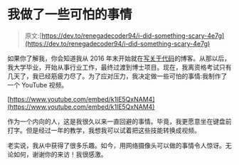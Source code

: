 # 我做了一些可怕的事情

> 原文:[https://dev.to/renegadecoder94/i-did-something-scary-4e7g](https://dev.to/renegadecoder94/i-did-something-scary-4e7g)

如果你了解我，你会知道我从 2016 年末开始就在[写关于代码](https://therenegadecoder/com)的博客。从那以后，我大学毕业，开始从事行业工作，最终过渡到博士项目。现在，我离资格考试只有几天了，我已经筋疲力尽了。为了应对压力，我决定做一些可怕的事情:我制作了一个 YouTube 视频。

[https://www.youtube.com/embed/k1lE5QxNAM4](https://www.youtube.com/embed/k1lE5QxNAM4)

作为一个内向的人，这是我很久以来一直回避的事情。毕竟，我更愿意坐在键盘前打字。但是经过一年的教学，我想我可以试着把这些技能转换成视频。

老实说，我从中获得了很多乐趣。如今，用网络摄像头可以做的事情令人惊讶。无论如何，谢谢你的来访！我很感激。
